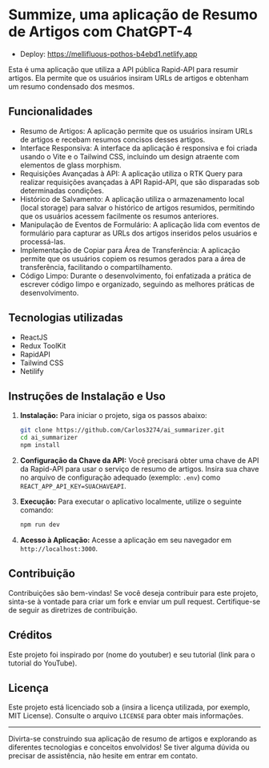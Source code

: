 # Summize, uma aplicação de Resumo de Artigos com ChatGPT-4 

- Deploy: https://mellifluous-pothos-b4ebd1.netlify.app

Esta é uma aplicação que utiliza a API pública Rapid-API para resumir artigos. Ela permite que os usuários insiram URLs de artigos e obtenham um resumo condensado dos mesmos. 
## Funcionalidades

- Resumo de Artigos: A aplicação permite que os usuários insiram URLs de artigos e recebam resumos concisos desses artigos.
- Interface Responsiva: A interface da aplicação é responsiva e foi criada usando o Vite e o Tailwind CSS, incluindo um design atraente com elementos de glass morphism.
- Requisições Avançadas à API: A aplicação utiliza o RTK Query para realizar requisições avançadas à API Rapid-API, que são disparadas sob determinadas condições.
- Histórico de Salvamento: A aplicação utiliza o armazenamento local (local storage) para salvar o histórico de artigos resumidos, permitindo que os usuários acessem facilmente os resumos anteriores.
- Manipulação de Eventos de Formulário: A aplicação lida com eventos de formulário para capturar as URLs dos artigos inseridos pelos usuários e processá-las.
- Implementação de Copiar para Área de Transferência: A aplicação permite que os usuários copiem os resumos gerados para a área de transferência, facilitando o compartilhamento.
- Código Limpo: Durante o desenvolvimento, foi enfatizada a prática de escrever código limpo e organizado, seguindo as melhores práticas de desenvolvimento.
  
## Tecnologias utilizadas

- ReactJS
- Redux ToolKit
- RapidAPI
- Tailwind CSS
- Netilify
## Instruções de Instalação e Uso

1. **Instalação:** Para iniciar o projeto, siga os passos abaixo:

   ```bash
   git clone https://github.com/Carlos3274/ai_summarizer.git
   cd ai_summarizer
   npm install
   ```

2. **Configuração da Chave da API:** Você precisará obter uma chave de API da Rapid-API para usar o serviço de resumo de artigos. Insira sua chave no arquivo de configuração adequado (exemplo: `.env`) como `REACT_APP_API_KEY=SUACHAVEAPI`.

3. **Execução:** Para executar o aplicativo localmente, utilize o seguinte comando:

   ```bash
   npm run dev
   ```

4. **Acesso à Aplicação:** Acesse a aplicação em seu navegador em `http://localhost:3000`.

## Contribuição

Contribuições são bem-vindas! Se você deseja contribuir para este projeto, sinta-se à vontade para criar um fork e enviar um pull request. Certifique-se de seguir as diretrizes de contribuição.

## Créditos

Este projeto foi inspirado por (nome do youtuber) e seu tutorial (link para o tutorial do YouTube).

## Licença

Este projeto está licenciado sob a (insira a licença utilizada, por exemplo, MIT License). Consulte o arquivo `LICENSE` para obter mais informações.

---

Divirta-se construindo sua aplicação de resumo de artigos e explorando as diferentes tecnologias e conceitos envolvidos! Se tiver alguma dúvida ou precisar de assistência, não hesite em entrar em contato.
